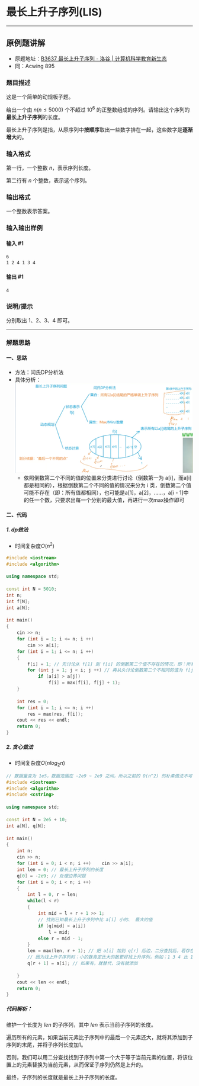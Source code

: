 
# 最长上升子序列(LIS)

---

## 原例题讲解

- 原题地址：[B3637 最长上升子序列 - 洛谷 | 计算机科学教育新生态](https://www.luogu.com.cn/problem/B3637)
- 同：Acwing 895
### 题目描述

这是一个简单的动规板子题。

给出一个由 $n(n≤5000)$ 个不超过 $10^6$ 的正整数组成的序列。请输出这个序列的**最长上升子序列**的长度。

最长上升子序列是指，从原序列中**按顺序**取出一些数字排在一起，这些数字是**逐渐增大**的。

### 输入格式

第一行，一个整数 $n$，表示序列长度。

第二行有 $n$ 个整数，表示这个序列。

### 输出格式

一个整数表示答案。

### 输入输出样例

#### 输入 #1

```
6
1 2 4 1 3 4
```
#### 输出 #1

```
4
```

### 说明/提示

分别取出 $1、2、3、4$ 即可。

---

### 解题思路

#### 一、思路

- 方法：闫氏DP分析法
- 具体分析：![](assets/Pasted%20image%2020241020212935.png)
	- 依照倒数第二个不同的值的位置来分类进行讨论（倒数第一为 a\[i]，而a\[i]都是相同的），根据倒数第二个不同的值的情况来分为 i 类，倒数第二个值可能不存在（即：所有值都相同），也可能是a\[1]，a\[2]，......，a\[i - 1]中的任一个数，只要求出每一个分别的最大值，再进行一次max操作即可

#### 二、代码
##### 1. dp做法

- 时间复杂度$O(n^2)$
```c++
#include <iostream>
#include <algorithm>

using namespace std;

const int N = 5010;
int n;
int f[N];
int a[N];

int main()
{
    cin >> n;
    for (int i = 1; i <= n; i ++)
        cin >> a[i];
    for (int i = 1; i <= n; i ++)
    {
        f[i] = 1; // 先讨论从 f[1] 到 f[i] 的倒数第二个值不存在的情况，即：所有值都相同
        for (int j = 1; j < i; j ++) // 再从头讨论倒数第二个不相同的值为 f[j] 的情况
            if (a[i] > a[j])
                f[i] = max(f[i], f[j] + 1);
    }

    int res = 0;
    for (int i = 1; i <= n; i ++)
        res = max(res, f[i]);
    cout << res << endl;
    return 0;
}
```
##### 2. 贪心做法

- 时间复杂度$O(nlog_2n)$
```c++
// 数据量变为 1e5，数据范围在 -2e9 ~ 2e9 之间，所以之前的 O(n^2) 的朴素做法不可行，需要优化
#include <iostream>
#include <algorithm>
#include <cstring>

using namespace std;

const int N = 2e5 + 10;
int a[N], q[N];

int main()
{
    int n;
    cin >> n;
    for (int i = 0; i < n; i ++)    cin >> a[i];
    int len = 0; // 最长上升子序列的长度
    q[0] = -2e9; // 处理边界问题
    for (int i = 0; i < n; i ++)
    {
        int l = 0, r = len;
        while(l < r)
        {
            int mid = l + r + 1 >> 1;
            // 找到已知最长上升子序列中比 a[i] 小的、 最大的值
            if (q[mid] < a[i]) 
                l = mid;
            else r = mid - 1;
        }
        len = max(len, r + 1); // 把 a[i] 加到 q[r] 后边，二分查找后，若存在 q[r + 1]，必定比 a[i] 大，所以可以替换，而如果所有值都比 a[i] 小，那么就会将 a[i] 加到新的一位
        // 因为找上升子序列时：小的数肯定比大的数更好找上升序列，例如：1 3 4 比 1 3 6 更好找到接下来的上升序列
        q[r + 1] = a[i]; // 如果有，就替代，没有就添加
        
    }
    cout << len << endl;
    return 0;
}
```
##### 代码解析：
维护一个长度为 $len$ 的子序列，其中 $len$ 表示当前子序列的长度。

遍历所有的元素，如果当前元素比子序列中的最后一个元素还大，就将其添加到子序列的末尾，并将子序列长度加1。

否则，我们可以用二分查找找到子序列中第一个大于等于当前元素的位置，将该位置上的元素替换为当前元素，从而保证子序列仍然是上升的。

最终，子序列的长度就是最长上升子序列的长度。

